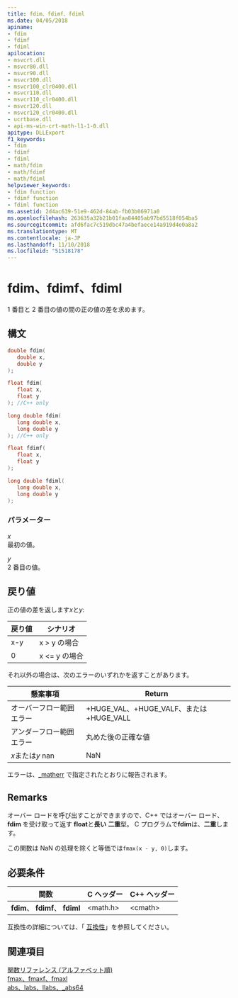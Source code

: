 ```yaml
---
title: fdim、fdimf、fdiml
ms.date: 04/05/2018
apiname:
- fdim
- fdimf
- fdiml
apilocation:
- msvcrt.dll
- msvcr80.dll
- msvcr90.dll
- msvcr100.dll
- msvcr100_clr0400.dll
- msvcr110.dll
- msvcr110_clr0400.dll
- msvcr120.dll
- msvcr120_clr0400.dll
- ucrtbase.dll
- api-ms-win-crt-math-l1-1-0.dll
apitype: DLLExport
f1_keywords:
- fdim
- fdimf
- fdiml
- math/fdim
- math/fdimf
- math/fdiml
helpviewer_keywords:
- fdim function
- fdimf function
- fdiml function
ms.assetid: 2d4ac639-51e9-462d-84ab-fb03b06971a0
ms.openlocfilehash: 263635a32b21b01faa84405ab97bd5518f054ba5
ms.sourcegitcommit: afd6fac7c519dbc47a4befaece14a919d4e0a8a2
ms.translationtype: MT
ms.contentlocale: ja-JP
ms.lasthandoff: 11/10/2018
ms.locfileid: "51518178"
---
```

# <a name="fdim-fdimf-fdiml"></a>fdim、fdimf、fdiml

1 番目と 2 番目の値の間の正の値の差を求めます。

## <a name="syntax"></a>構文

```C
double fdim(
   double x,
   double y
);

float fdim(
   float x,
   float y
); //C++ only

long double fdim(
   long double x,
   long double y
); //C++ only

float fdimf(
   float x,
   float y
);

long double fdiml(
   long double x,
   long double y
);
```

### <a name="parameters"></a>パラメーター

*x*<br/>
最初の値。

*y*<br/>
2 番目の値。

## <a name="return-value"></a>戻り値

正の値の差を返します*x*と*y*:

|戻り値|シナリオ|
|------------------|--------------|
|x-y|x > y の場合|
|0|x <= y の場合|

それ以外の場合は、次のエラーのいずれかを返すことがあります。

|懸案事項|Return|
|-----------|------------|
|オーバーフロー範囲エラー|+HUGE_VAL、+HUGE_VALF、または +HUGE_VALL|
|アンダーフロー範囲エラー|丸めた後の正確な値|
|*x*または*y* nan|NaN|

エラーは、[_matherr](matherr.md) で指定されたとおりに報告されます。

## <a name="remarks"></a>Remarks

オーバー ロードを呼び出すことができますので、C++ ではオーバー ロード、 **fdim** を受け取って返す **float**と**長い** **二重**型。 C プログラムで**fdim**は、**二重**します。

この関数は NaN の処理を除くと等価では`fmax(x - y, 0)`します。

## <a name="requirements"></a>必要条件

|関数|C ヘッダー|C++ ヘッダー|
|--------------|--------------|------------------|
|**fdim**、 **fdimf**、 **fdiml**|\<math.h>|\<cmath>|

互換性の詳細については、「 [互換性](../../c-runtime-library/compatibility.md)」を参照してください。

## <a name="see-also"></a>関連項目

[関数リファレンス (アルファベット順)](crt-alphabetical-function-reference.md)<br/>
[fmax、fmaxf、fmaxl](fmax-fmaxf-fmaxl.md)<br/>
[abs、labs、llabs、_abs64](abs-labs-llabs-abs64.md)<br/>

